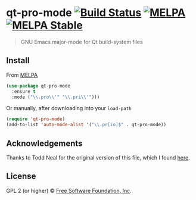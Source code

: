 # qt-pro-mode [![Build Status](https://travis-ci.org/EricCrosson/qt-pro-mode.svg?branch=master)](https://travis-ci.org/EricCrosson/qt-pro-mode) [![MELPA](https://melpa.org/packages/qt-pro-mode-badge.svg)](https://melpa.org/#/qt-pro-mode) [![MELPA Stable](https://stable.melpa.org/packages/qt-pro-mode-badge.svg)](https://stable.melpa.org/#/qt-pro-mode)

> GNU Emacs major-mode for Qt build-system files

## Install

From [MELPA](https://melpa.org/)

```lisp
(use-package qt-pro-mode
  :ensure t
  :mode ("\\.pro\\'" "\\.pri\\'")))
```

Or manually, after downloading into your `load-path`

```lisp
(require 'qt-pro-mode)
(add-to-list 'auto-mode-alist '("\\.pr[io]$" . qt-pro-mode))
```

## Acknowledgements

Thanks to Todd Neal for the original version of this file, which I
found
[here](https://raw.githubusercontent.com/chriskonstad/emacs/master/elisp/qt-pro.el).

## License

GPL 2 (or higher) © [Free Software Foundation, Inc](http://www.fsf.org/about).
